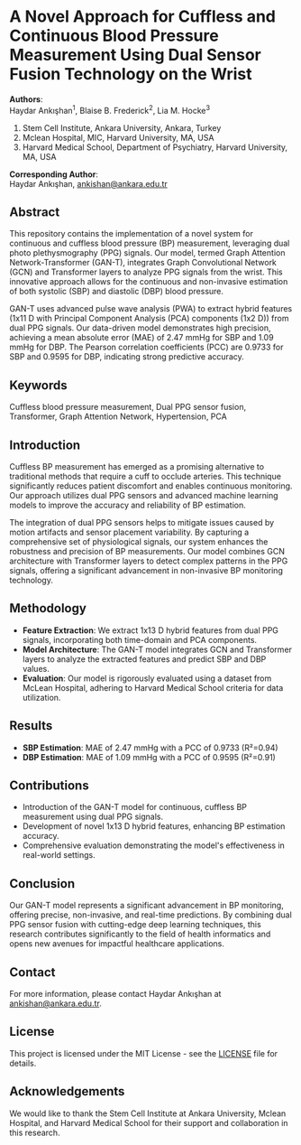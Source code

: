 # A Novel Approach for Cuffless and Continuous Blood Pressure Measurement Using Dual Sensor Fusion Technology on the Wrist

**Authors**:  
Haydar Ankışhan<sup>1</sup>, Blaise B. Frederick<sup>2</sup>, Lia M. Hocke<sup>3</sup>  
1. Stem Cell Institute, Ankara University, Ankara, Turkey  
2. Mclean Hospital, MIC, Harvard University, MA, USA  
3. Harvard Medical School, Department of Psychiatry, Harvard University, MA, USA  

**Corresponding Author**:  
Haydar Ankışhan, [ankishan@ankara.edu.tr](mailto:ankishan@ankara.edu.tr)  

## Abstract
This repository contains the implementation of a novel system for continuous and cuffless blood pressure (BP) measurement, leveraging dual photo plethysmography (PPG) signals. Our model, termed Graph Attention Network-Transformer (GAN-T), integrates Graph Convolutional Network (GCN) and Transformer layers to analyze PPG signals from the wrist. This innovative approach allows for the continuous and non-invasive estimation of both systolic (SBP) and diastolic (DBP) blood pressure.

GAN-T uses advanced pulse wave analysis (PWA) to extract hybrid features (1x11 D with Principal Component Analysis (PCA) components (1x2 D)) from dual PPG signals. Our data-driven model demonstrates high precision, achieving a mean absolute error (MAE) of 2.47 mmHg for SBP and 1.09 mmHg for DBP. The Pearson correlation coefficients (PCC) are 0.9733 for SBP and 0.9595 for DBP, indicating strong predictive accuracy.

## Keywords
Cuffless blood pressure measurement, Dual PPG sensor fusion, Transformer, Graph Attention Network, Hypertension, PCA

## Introduction
Cuffless BP measurement has emerged as a promising alternative to traditional methods that require a cuff to occlude arteries. This technique significantly reduces patient discomfort and enables continuous monitoring. Our approach utilizes dual PPG sensors and advanced machine learning models to improve the accuracy and reliability of BP estimation.

The integration of dual PPG sensors helps to mitigate issues caused by motion artifacts and sensor placement variability. By capturing a comprehensive set of physiological signals, our system enhances the robustness and precision of BP measurements. Our model combines GCN architecture with Transformer layers to detect complex patterns in the PPG signals, offering a significant advancement in non-invasive BP monitoring technology.

## Methodology
- **Feature Extraction**: We extract 1x13 D hybrid features from dual PPG signals, incorporating both time-domain and PCA components.
- **Model Architecture**: The GAN-T model integrates GCN and Transformer layers to analyze the extracted features and predict SBP and DBP values.
- **Evaluation**: Our model is rigorously evaluated using a dataset from McLean Hospital, adhering to Harvard Medical School criteria for data utilization.

## Results
- **SBP Estimation**: MAE of 2.47 mmHg with a PCC of 0.9733 (R²=0.94)
- **DBP Estimation**: MAE of 1.09 mmHg with a PCC of 0.9595 (R²=0.91)

## Contributions
- Introduction of the GAN-T model for continuous, cuffless BP measurement using dual PPG signals.
- Development of novel 1x13 D hybrid features, enhancing BP estimation accuracy.
- Comprehensive evaluation demonstrating the model's effectiveness in real-world settings.

## Conclusion
Our GAN-T model represents a significant advancement in BP monitoring, offering precise, non-invasive, and real-time predictions. By combining dual PPG sensor fusion with cutting-edge deep learning techniques, this research contributes significantly to the field of health informatics and opens new avenues for impactful healthcare applications.

## Contact
For more information, please contact Haydar Ankışhan at [ankishan@ankara.edu.tr](mailto:ankishan@ankara.edu.tr).

## License
This project is licensed under the MIT License - see the [LICENSE](LICENSE) file for details.

## Acknowledgements
We would like to thank the Stem Cell Institute at Ankara University, Mclean Hospital, and Harvard Medical School for their support and collaboration in this research.
